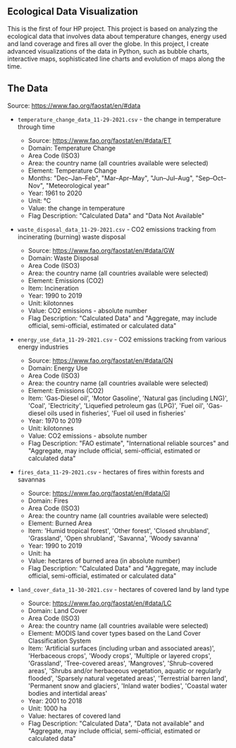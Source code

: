 ## Ecological Data Visualization
This is the first of four HP project. This project is based on analyzing the ecological data that involves data about temperature changes, energy used and land coverage and fires all over the globe. In this project, I create advanced visualizations of the data in Python, such as bubble charts, interactive maps, sophisticated line charts and evolution of maps along the time.

## The Data

Source: https://www.fao.org/faostat/en/#data

* `temperature_change_data_11-29-2021.csv` - the change in temperature through time

	* Source: https://www.fao.org/faostat/en/#data/ET
	* Domain: Temperature Change
	* Area Code (ISO3)
	* Area: the country name (all countries available were selected)
	* Element: Temperature Change
	* Months: "Dec–Jan–Feb", "Mar–Apr–May", "Jun–Jul–Aug", "Sep–Oct–Nov", "Meteorological year"
	* Year: 1961 to 2020
	* Unit: °C
	* Value: the change in temperature
	* Flag Description: "Calculated Data" and "Data Not Available"

* `waste_disposal_data_11-29-2021.csv` - CO2 emissions tracking from incinerating (burning) waste disposal

	* Source: https://www.fao.org/faostat/en/#data/GW
	* Domain: Waste Disposal
	* Area Code (ISO3)
	* Area: the country name (all countries available were selected)
	* Element: Emissions (CO2)
	* Item: Incineration
	* Year: 1990 to 2019
	* Unit: kilotonnes
	* Value: CO2 emissions - absolute number
	* Flag Description: "Calculated Data" and "Aggregate, may include official, semi-official, estimated or calculated data"

* `energy_use_data_11-29-2021.csv` - CO2 emissions tracking from various energy industries

	* Source: https://www.fao.org/faostat/en/#data/GN
	* Domain: Energy Use
	* Area Code (ISO3)
	* Area: the country name (all countries available were selected)
	* Element: Emissions (CO2)
	* Item: 'Gas-Diesel oil', 'Motor Gasoline', 'Natural gas (including LNG)', 'Coal', 'Electricity', 'Liquefied petroleum gas (LPG)', 'Fuel oil', 'Gas-diesel oils used in fisheries', 'Fuel oil used in fisheries'
	* Year: 1970 to 2019
	* Unit: kilotonnes
	* Value: CO2 emissions - absolute number
	* Flag Description: "FAO estimate", "International reliable sources" and "Aggregate, may include official, semi-official, estimated or calculated data"

* `fires_data_11-29-2021.csv` - hectares of fires within forests and savannas

	* Source: https://www.fao.org/faostat/en/#data/GI
	* Domain: Fires
	* Area Code (ISO3)
	* Area: the country name (all countries available were selected)
	* Element: Burned Area
	* Item: 'Humid tropical forest', 'Other forest', 'Closed shrubland', 'Grassland', 'Open shrubland', 'Savanna', 'Woody savanna'
	* Year: 1990 to 2019
	* Unit: ha
	* Value: hectares of burned area (in absolute number)
	* Flag Description: "Calculated Data" and "Aggregate, may include official, semi-official, estimated or calculated data"

* `land_cover_data_11-30-2021.csv` - hectares of covered land by land type

	* Source: https://www.fao.org/faostat/en/#data/LC
	* Domain: Land Cover
	* Area Code (ISO3)
	* Area: the country name (all countries available were selected)
	* Element: MODIS land cover types based on the Land Cover Classification System
	* Item: 'Artificial surfaces (including urban and associated areas)', 'Herbaceous crops', 'Woody crops', 'Multiple or layered crops', 'Grassland', 'Tree-covered areas', 'Mangroves', 'Shrub-covered areas', 'Shrubs and/or herbaceous vegetation, aquatic or regularly flooded', 'Sparsely natural vegetated areas', 'Terrestrial barren land', 'Permanent snow and glaciers', 'Inland water bodies', 'Coastal water bodies and intertidal areas'
	* Year: 2001 to 2018
	* Unit: 1000 ha
	* Value: hectares of covered land
	* Flag Description: "Calculated Data", "Data not available" and "Aggregate, may include official, semi-official, estimated or calculated data"
